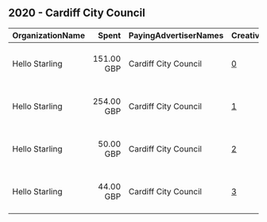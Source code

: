 ## 2020 - Cardiff City Council 
|OrganizationName|Spent|PayingAdvertiserNames|CreativeUrls|Impressions|Genders|AgeBrackets|CountryCodes|BillingAddresses|CandidateBallotInformation|
|:---|---:|:---|:---|---:|:---|:---|:---|:---|:---|
|Hello Starling|151.00 GBP|Cardiff City Council|[0](https://www.snap.com/political-ads/asset/f9fc5fd998fde8694ff3924a3ddba014eba96db066b737a730b07c4fb17459f4?mediaType=mp4)|100,256||14-17|united kingdom|"Tramshed Tech, D, Pendyris Street,Cardiff,CF11 6BH,GB"||
|Hello Starling|254.00 GBP|Cardiff City Council|[1](https://www.snap.com/political-ads/asset/c0aca194b4d57ea22f64d2acf6f5b8190cae7fed1314463892c57566207e8275?mediaType=mp4)|176,406||14-17|united kingdom|"Tramshed Tech, D, Pendyris Street,Cardiff,CF11 6BH,GB"||
|Hello Starling|50.00 GBP|Cardiff City Council|[2](https://www.snap.com/political-ads/asset/8c84caece50bb6b01898af905ab1990b0f02f0bd3b35d151359785341bf28a07?mediaType=jpg)|37,667||14-17|united kingdom|"Tramshed Tech, D, Pendyris Street,Cardiff,CF11 6BH,GB"||
|Hello Starling|44.00 GBP|Cardiff City Council|[3](https://www.snap.com/political-ads/asset/a31562970355d7cbbf10a45c63f4dae8cbc304e536fd60e464b584577f9ece39?mediaType=jpg)|34,232||14-17|united kingdom|"Tramshed Tech, D, Pendyris Street,Cardiff,CF11 6BH,GB"||
